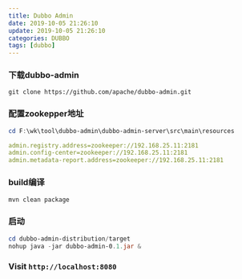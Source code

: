 ```yaml
---
title: Dubbo Admin
date: 2019-10-05 21:26:10
update: 2019-10-05 21:26:10
categories: DUBBO
tags: [dubbo]
---
```


### 下载dubbo-admin 

```
git clone https://github.com/apache/dubbo-admin.git
```

### 配置zookepper地址

```powershell
cd F:\wk\tool\dubbo-admin\dubbo-admin-server\src\main\resources
```

```yml
admin.registry.address=zookeeper://192.168.25.11:2181
admin.config-center=zookeeper://192.168.25.11:2181
admin.metadata-report.address=zookeeper://192.168.25.11:2181
```

### build编译

```powershell
mvn clean package
```

### 启动

```powershell
cd dubbo-admin-distribution/target
nohup java -jar dubbo-admin-0.1.jar &
```

### Visit `http://localhost:8080`